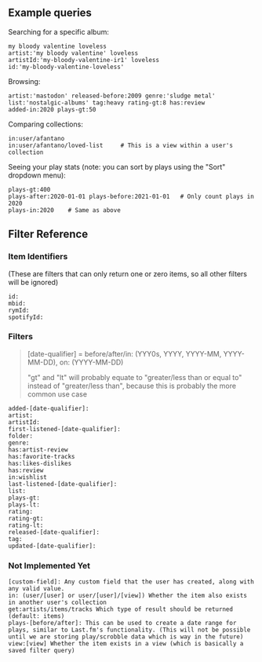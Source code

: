 ## Example queries

Searching for a specific album:

```
my bloody valentine loveless
artist:'my bloody valentine' loveless
artistId:'my-bloody-valentine-ir1' loveless
id:'my-bloody-valentine-loveless'
```

Browsing:

```
artist:'mastodon' released-before:2009 genre:'sludge metal'
list:'nostalgic-albums' tag:heavy rating-gt:8 has:review
added-in:2020 plays-gt:50
```

Comparing collections:

```
in:user/afantano
in:user/afantano/loved-list     # This is a view within a user's collection
```

Seeing your play stats (note: you can sort by plays using the "Sort" dropdown menu):

```
plays-gt:400
plays-after:2020-01-01 plays-before:2021-01-01   # Only count plays in 2020
plays-in:2020    # Same as above
```

## Filter Reference

### Item Identifiers

(These are filters that can only return one or zero items, so all other filters will be ignored)

```
id:
mbid:
rymId:
spotifyId:
```

### Filters

> [date-qualifier] = before/after/in: (YYY0s, YYYY, YYYY-MM, YYYY-MM-DD), on: (YYYY-MM-DD)
>
> "gt" and "lt" will probably equate to "greater/less than or equal to" instead of "greater/less than", because this is probably the more common use case

```
added-[date-qualifier]:
artist:
artistId:
first-listened-[date-qualifier]:
folder:
genre:
has:artist-review
has:favorite-tracks
has:likes-dislikes
has:review
in:wishlist
last-listened-[date-qualifier]:
list:
plays-gt:
plays-lt:
rating:
rating-gt:
rating-lt:
released-[date-qualifier]:
tag:
updated-[date-qualifier]:
```

### Not Implemented Yet

```
[custom-field]: Any custom field that the user has created, along with any valid value.
in: (user/[user] or user/[user]/[view]) Whether the item also exists in another user's collection
get:artists/items/tracks Which type of result should be returned (default: items)
plays-[before/after]: This can be used to create a date range for plays, similar to Last.fm's functionality. (This will not be possible until we are storing play/scrobble data which is way in the future)
view:[view] Whether the item exists in a view (which is basically a saved filter query)
```

